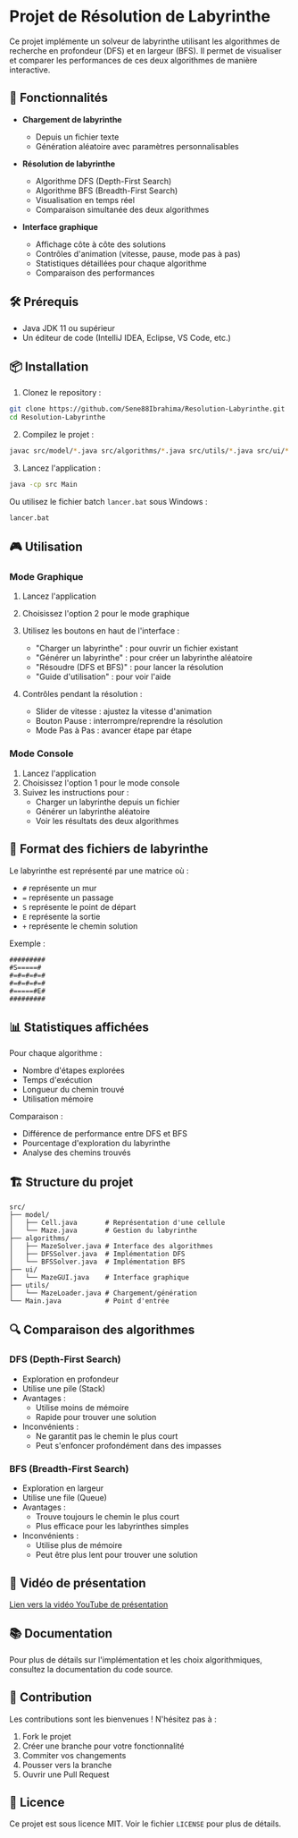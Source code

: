 # Projet de Résolution de Labyrinthe

Ce projet implémente un solveur de labyrinthe utilisant les algorithmes de recherche en profondeur (DFS) et en largeur (BFS). Il permet de visualiser et comparer les performances de ces deux algorithmes de manière interactive.

## 🎯 Fonctionnalités

- **Chargement de labyrinthe**
  - Depuis un fichier texte
  - Génération aléatoire avec paramètres personnalisables

- **Résolution de labyrinthe**
  - Algorithme DFS (Depth-First Search)
  - Algorithme BFS (Breadth-First Search)
  - Visualisation en temps réel
  - Comparaison simultanée des deux algorithmes

- **Interface graphique**
  - Affichage côte à côte des solutions
  - Contrôles d'animation (vitesse, pause, mode pas à pas)
  - Statistiques détaillées pour chaque algorithme
  - Comparaison des performances

## 🛠️ Prérequis

- Java JDK 11 ou supérieur
- Un éditeur de code (IntelliJ IDEA, Eclipse, VS Code, etc.)

## 📦 Installation

1. Clonez le repository :
```bash
git clone https://github.com/Sene88Ibrahima/Resolution-Labyrinthe.git
cd Resolution-Labyrinthe
```

2. Compilez le projet :
```bash
javac src/model/*.java src/algorithms/*.java src/utils/*.java src/ui/*.java src/Main.java
```

3. Lancez l'application :
```bash
java -cp src Main
```

Ou utilisez le fichier batch `lancer.bat` sous Windows :
```bash
lancer.bat
```

## 🎮 Utilisation

### Mode Graphique

1. Lancez l'application
2. Choisissez l'option 2 pour le mode graphique
3. Utilisez les boutons en haut de l'interface :
   - "Charger un labyrinthe" : pour ouvrir un fichier existant
   - "Générer un labyrinthe" : pour créer un labyrinthe aléatoire
   - "Résoudre (DFS et BFS)" : pour lancer la résolution
   - "Guide d'utilisation" : pour voir l'aide

4. Contrôles pendant la résolution :
   - Slider de vitesse : ajustez la vitesse d'animation
   - Bouton Pause : interrompre/reprendre la résolution
   - Mode Pas à Pas : avancer étape par étape

### Mode Console

1. Lancez l'application
2. Choisissez l'option 1 pour le mode console
3. Suivez les instructions pour :
   - Charger un labyrinthe depuis un fichier
   - Générer un labyrinthe aléatoire
   - Voir les résultats des deux algorithmes

## 📝 Format des fichiers de labyrinthe

Le labyrinthe est représenté par une matrice où :
- `#` représente un mur
- `=` représente un passage
- `S` représente le point de départ
- `E` représente la sortie
- `+` représente le chemin solution

Exemple :
```
#########
#S=====#
#=#=#=#=#
#=#=#=#=#
#=====#E#
#########
```

## 📊 Statistiques affichées

Pour chaque algorithme :
- Nombre d'étapes explorées
- Temps d'exécution
- Longueur du chemin trouvé
- Utilisation mémoire

Comparaison :
- Différence de performance entre DFS et BFS
- Pourcentage d'exploration du labyrinthe
- Analyse des chemins trouvés

## 🏗️ Structure du projet

```
src/
├── model/
│   ├── Cell.java       # Représentation d'une cellule
│   └── Maze.java       # Gestion du labyrinthe
├── algorithms/
│   ├── MazeSolver.java # Interface des algorithmes
│   ├── DFSSolver.java  # Implémentation DFS
│   └── BFSSolver.java  # Implémentation BFS
├── ui/
│   └── MazeGUI.java    # Interface graphique
├── utils/
│   └── MazeLoader.java # Chargement/génération
└── Main.java           # Point d'entrée
```

## 🔍 Comparaison des algorithmes

### DFS (Depth-First Search)
- Exploration en profondeur
- Utilise une pile (Stack)
- Avantages :
  - Utilise moins de mémoire
  - Rapide pour trouver une solution
- Inconvénients :
  - Ne garantit pas le chemin le plus court
  - Peut s'enfoncer profondément dans des impasses

### BFS (Breadth-First Search)
- Exploration en largeur
- Utilise une file (Queue)
- Avantages :
  - Trouve toujours le chemin le plus court
  - Plus efficace pour les labyrinthes simples
- Inconvénients :
  - Utilise plus de mémoire
  - Peut être plus lent pour trouver une solution

## 🎥 Vidéo de présentation

[Lien vers la vidéo YouTube de présentation](https://youtube.com/votre-video)

## 📚 Documentation

Pour plus de détails sur l'implémentation et les choix algorithmiques, consultez la documentation du code source.

## 🤝 Contribution

Les contributions sont les bienvenues ! N'hésitez pas à :
1. Fork le projet
2. Créer une branche pour votre fonctionnalité
3. Commiter vos changements
4. Pousser vers la branche
5. Ouvrir une Pull Request

## 📄 Licence

Ce projet est sous licence MIT. Voir le fichier `LICENSE` pour plus de détails. 

